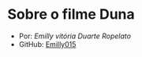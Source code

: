 # Sobre o filme **Duna**

- Por: _Emilly vitória Duarte Ropelato_
- GitHub: [Emilly015](https://github.com/Emilly015)